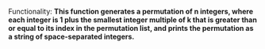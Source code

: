 Functionality: **This function generates a permutation of n integers, where each integer is 1 plus the smallest integer multiple of k that is greater than or equal to its index in the permutation list, and prints the permutation as a string of space-separated integers.**